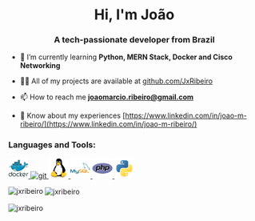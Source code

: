 
<!--
**JxRibeiro/JxRibeiro** is a ✨ _special_ ✨ repository because its `README.md` (this file) appears on your GitHub profile.

Here are some ideas to get you started:

- 🔭 I’m currently working on ...
- 🌱 I’m currently learning ...
- 👯 I’m looking to collaborate on ...
- 🤔 I’m looking for help with ...
- 💬 Ask me about ...
- 📫 How to reach me: ...
- 😄 Pronouns: ...
- ⚡ Fun fact: ...
-->

<h1 align="center">Hi, I'm João</h1>
<h3 align="center">A tech-passionate developer from Brazil</h3>

- 🌱 I’m currently learning **Python, MERN Stack, Docker and Cisco Networking**

- 👨‍💻 All of my projects are available at [github.com/JxRibeiro](github.com/JxRibeiro)

- 📫 How to reach me **joaomarcio.ribeiro@gmail.com**

- 📄 Know about my experiences [https://www.linkedin.com/in/joao-m-ribeiro/](https://www.linkedin.com/in/joao-m-ribeiro/)


<h3 align="left">Languages and Tools:</h3>
<p align="left"> <a href="https://www.docker.com/" target="_blank"> <img src="https://raw.githubusercontent.com/devicons/devicon/master/icons/docker/docker-original-wordmark.svg" alt="docker" width="40" height="40"/> </a> <a href="https://git-scm.com/" target="_blank"> <img src="https://www.vectorlogo.zone/logos/git-scm/git-scm-icon.svg" alt="git" width="40" height="40"/> </a> <a href="https://www.linux.org/" target="_blank"> <img src="https://raw.githubusercontent.com/devicons/devicon/master/icons/linux/linux-original.svg" alt="linux" width="40" height="40"/> </a> <a href="https://www.mysql.com/" target="_blank"> <img src="https://raw.githubusercontent.com/devicons/devicon/master/icons/mysql/mysql-original-wordmark.svg" alt="mysql" width="40" height="40"/> </a> <a href="https://www.php.net" target="_blank"> <img src="https://raw.githubusercontent.com/devicons/devicon/master/icons/php/php-original.svg" alt="php" width="40" height="40"/> </a> <a href="https://www.python.org" target="_blank"> <img src="https://raw.githubusercontent.com/devicons/devicon/master/icons/python/python-original.svg" alt="python" width="40" height="40"/> </a> </p>

<p><img align="left" src="https://github-readme-stats.vercel.app/api/top-langs?username=jxribeiro&theme=black&show_icons=true&locale=en&layout=compact" alt="jxribeiro" /></p>

<p>&nbsp;<img align="center" src="https://github-readme-stats.vercel.app/api?username=jxribeiro&theme=black&show_icons=true&locale=en" alt="jxribeiro" /></p>

<p><img align="center" src="https://github-readme-streak-stats.herokuapp.com/?user=jxribeiro&theme=black" alt="jxribeiro" /></p>

